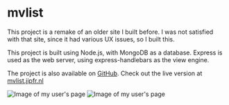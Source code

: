 # mvlist

This project is a remake of an older site I built before. I was not satisfied with that site, since it had various UX issues, so I built this.

This project is built using Node.js, with MongoDB as a database. Express is used as the web server, using express-handlebars as the view engine.

The project is also available on [GitHub](https://github.com/jipfr/mvlist). Check out the live version at [mvlist.jipfr.nl](mvlist.jipfr.nl)

![Image of my user's page](/assets/projects/mvlist.png)
![Image of my user's page](/assets/projects/mvlist-1.png)